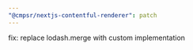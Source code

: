 ```yaml
---
"@cmpsr/nextjs-contentful-renderer": patch
---
```


fix: replace lodash.merge with custom implementation
